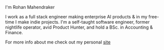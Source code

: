 I'm Rohan Mahendraker

I work as a full stack engineer making enterprise AI products & in my free-time I make indie projects. I'm a self-taught software engineer, former nightlife operator, avid Product Hunter, and hold a BSc. in Accounting & Finance.

For more info about me check out my personal [site](https://www.mahendraker.com/)





